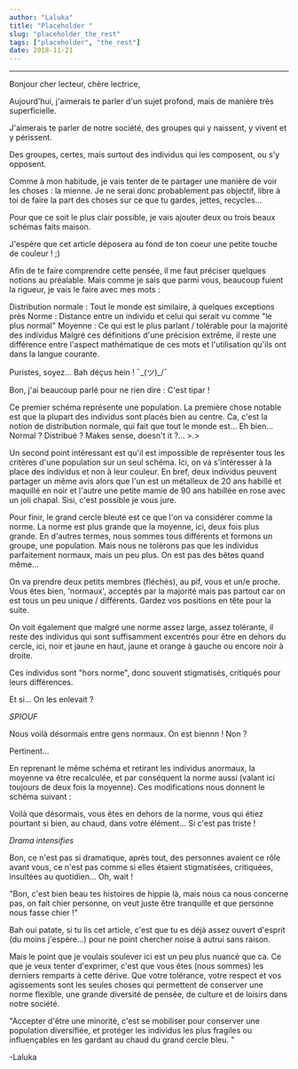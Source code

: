 ```yaml
---
author: "Laluka"
title: "Placeholder "
slug: "placeholder_the_rest"
tags: ["placeholder", "the_rest"]
date: 2018-11-21
---
```


---

Bonjour cher lecteur, chère lectrice,



Aujourd'hui, j'aimerais te parler d'un sujet profond, mais de manière très superficielle.

J'aimerais te parler de notre société, des groupes qui y naissent, y vivent et y périssent.

Des groupes, certes, mais surtout des individus qui les composent, ou s'y opposent.

Comme à mon habitude, je vais tenter de te partager une manière de voir les choses : la mienne. Je ne serai donc probablement pas objectif, libre à toi de faire la part des choses sur ce que tu gardes, jettes, recycles...

Pour que ce soit le plus clair possible, je vais ajouter deux ou trois beaux schémas faits maison.



J'espère que cet article déposera au fond de ton coeur une petite touche de couleur ! ;)





Afin de te faire comprendre cette pensée, il me faut préciser quelques notions au préalable. Mais comme je sais que parmi vous, beaucoup fuient la rigueur, je vais le faire avec mes mots :

Distribution normale : Tout le monde est similaire, à quelques exceptions près
Norme : Distance entre un individu et celui qui serait vu comme "le plus normal"
Moyenne : Ce qui est le plus parlant / tolérable pour la majorité des individus
Malgré ces définitions d'une précision extrême, il reste une différence entre l'aspect mathématique de ces mots et l'utilisation qu'ils ont dans la langue courante.

Puristes, soyez... Bah déçus hein ! ¯\_(ツ)_/¯





Bon, j'ai beaucoup parlé pour ne rien dire : C'est tipar !



Ce premier schéma représente une population. La première chose notable est que la plupart des individus sont placés bien au centre. Ca, c'est la notion de distribution normale, qui fait que tout le monde est... Eh bien... Normal ? Distribué ? Makes sense, doesn't it ?... >.>

Un second point intéressant est qu'il est impossible de représenter tous les critères d'une population sur un seul schéma. Ici, on va s'intéresser à la place des individus et non à leur couleur. En bref, deux individus peuvent partager un même avis alors que l'un est un métalleux de 20 ans habillé et maquillé en noir et l'autre une petite mamie de 90 ans habillée en rose avec un joli chapal. Sisi, c'est possible je vous jure.

Pour finir, le grand cercle bleuté est ce que l'on va considérer comme la norme. La norme est plus grande que la moyenne, ici, deux fois plus grande. En d'autres termes, nous sommes tous différents et formons un groupe, une population. Mais nous ne tolèrons pas que les individus parfaitement normaux, mais un peu plus. On est pas des bêtes quand même...



On va prendre deux petits membres (fléchés), au pif, vous et un/e proche. Vous êtes bien, 'normaux', acceptés par la majorité mais pas partout car on est tous un peu unique / différents. Gardez vos positions en tête pour la suite.

On voit également que malgré une norme assez large, assez tolérante, il reste des individus qui sont suffisamment excentrés pour être en dehors du cercle, ici, noir et jaune en haut, jaune et orange à gauche ou encore noir à droite.

Ces individus sont "hors norme", donc souvent stigmatisés, critiqués pour leurs différences.

Et si... On les enlevait ?



*SPIOUF*



Nous voilà désormais entre gens normaux. On est biennn ! Non ?



Pertinent...



En reprenant le même schéma et retirant les individus anormaux, la moyenne va être recalculée, et par conséquent la norme aussi (valant ici toujours de deux fois la moyenne). Ces modifications nous donnent le schéma suivant :



Voilà que désormais, vous êtes en dehors de la norme, vous qui étiez pourtant si bien, au chaud, dans votre élément... Si c'est pas triste !



*Drama intensifies*



Bon, ce n'est pas si dramatique, après tout, des personnes avaient ce rôle avant vous, ce n'est pas comme si elles étaient stigmatisées, critiquées, insultées au quotidien... Oh, wait !







"Bon, c'est bien beau tes histoires de hippie là, mais nous ca nous concerne pas, on fait chier personne, on veut juste être tranquille et que personne nous fasse chier !"



Bah oui patate, si tu lis cet article, c'est que tu es déjà assez ouvert d'esprit (du moins j'espère...) pour ne point chercher noise à autrui sans raison.

Mais le point que je voulais soulever ici est un peu plus nuancé que ca. Ce que je veux tenter d'exprimer, c'est que vous êtes (nous sommes) les derniers remparts à cette dérive. Que votre tolérance, votre respect et vos agissements sont les seules choses qui permettent de conserver une norme flexible, une grande diversité de pensée, de culture et de loisirs dans notre société.



"Accepter d'être une minorité, c'est se mobiliser pour conserver une population diversifiée, et protéger les individus les plus fragiles ou influençables en les gardant au chaud du grand cercle bleu. "

-Laluka
